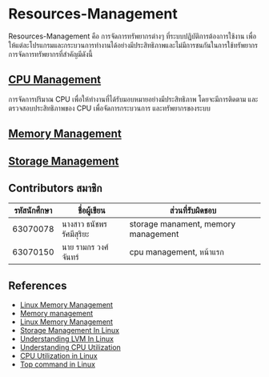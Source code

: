 # Resources-Management
Resources-Management คือ การจัดการทรัพยากรต่างๆ ที่ระบบปฏิบัติการต้องการใช้งาน เพื่อให้แต่ละโปรแกรมและกระบวนการทำงานได้อย่างมีประสิทธิภาพและไม่มีการชนกันในการใช้ทรัพยากรการจัดการทรัพยากรที่สำคัญมีดังนี้

## [CPU Management](https://github.com/63070078/Resources-Management-3/blob/main/Cpu%20Management/README.md)
  การจัดการปริมาณ CPU เพื่อให้ทำงานที่ได้รับมอบหมายอย่างมีประสิทธิภาพ โดยจะมีการติดตาม และตรวจสอบประสิทธิภาพของ CPU เพื่อจัดการกระบวนการ และทรัพยากรของระบบ
## [Memory Management](https://github.com/63070078/Resources-Management-3/blob/main/Memory%20Management/README.md)
  
## [Storage Management](https://github.com/63070078/Resources-Management-3/tree/main/Storage%20Management)

## Contributors สมาชิก 

| รหัสนักศึกษา    | ชื่อผู้เขียน     | ส่วนที่รับผิดชอบ  |
|------------|---------------|------------------|
| 63070078   | นางสาว ธนัชพร รัศมีสุริยะ  | storage manament, memory management |
| 63070150   | นาย รามกร วงศ์จันทร์  | cpu management, หน้าแรก |

## References

* [Linux Memory Management](https://lass.cs.umass.edu/~shenoy/courses/spring20/lectures/Lec21.pdf)
* [Memory management](https://www.ibm.com/docs/en/linux-on-z?topic=performance-memory-management)
* [Linux Memory Management](https://www.javatpoint.com/linux-memory-management)
* [Storage Management In Linux](https://tekneed.com/storage-management-in-linux-explained-with-examples/)
* [Understanding LVM In Linux](https://tekneed.com/understanding-lvm-with-examples-advantages-of-lvm/)
* [Understanding CPU Utilization](https://www.site24x7.com/learn/linux/cpu-utilization.html)
* [CPU Utilization in Linux](https://phoenixnap.com/kb/check-cpu-usage-load-linux#ftoc-heading-6)
* [Top command in Linux](https://phoenixnap.com/kb/top-command-in-linux)
